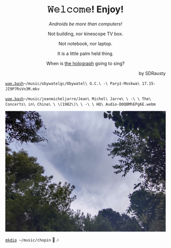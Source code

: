 <h1 align="center">𝚆𝚎𝚕𝚌𝚘𝚖𝚎! Enjoy!</h1>
<link href="https://github.com/TermuxArch/TermuxArch/commit/4b7e0f08e29cabcd1cb91478536ee0b837397502">

<p align="center"><em></bold>Androids be more than computers!</b></em></p>

<p align="center">Not building, nor kinescope TV box.</p>

<p align="center">Not notebook, nor laptop.</p>

<p align="center">It is a little palm held thing.</p>

<p align="center">When is <a href="https://github.com/TermuxArch/TermuxArch/commit/4b7e0f08e29cabcd1cb91478536ee0b837397502">the holograph</a> going to sing?</p>

<p align="right">by SDRausty</p>

[`wae.bash`](https://github.com/WAE/wae/blob/master/wae.bash)`~/music/obywatelgc/Obywatel\ G.C.\ -\ Paryż-Moskwa\ 17.15-JI9P7RsVn3M.mkv`

[`wae.bash`](https://github.com/WAE/wae/blob/master/wae.bash)`~/music/jeanmicheljarre/Jean\ Michel\ Jarre\ \ -\ \ The\ Concerts\ in\ China\ \ \(1982\)\ \ -\ \ HQ\ Audio-D0QBMhEPg6E.webm`

![Ungeoformed Wild Fires Dusty Sky in the Great Lakes, Late Summer of 2021](https://raw.githubusercontent.com/SDRausty/SDRausty/19ae0a7d241b5339004a3bec5e27d6fe051c8a23/IMG_20210904_102307.jpg)

[`mkdip`](https://github.com/TermuxArch/TermuxArch/blob/master/archlinuxconfig.bash#L336)` ~/music/chopin` 🎵 🎶
<!-- SDRausty/README.md EOF -->
